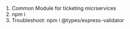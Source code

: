 1. Common Module for ticketing micrservices
2. npm i
3. Troubleshoot: npm i @types/express-validator
